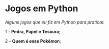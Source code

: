 # Jogos em Python

*Alguns jogos que eu fiz em Python para praticar.*

1 - **Pedra, Papel e Tesoura**;

2 - **Quem é esse Pokémon**;
